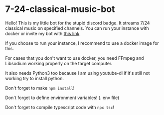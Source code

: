 # 7-24-classical-music-bot


Hello! This is my little bot for the stupid discord badge. It streams 7/24 classical music on specified channels. You can run your instance with docker or invite my bot with [this link](https://discord.com/api/oauth2/authorize?client_id=1042168668831879229&permissions=2150629376&scope=bot)

If you choose to run your instance, I recommend to use a docker image for this.

For cases that you don't want to use docker, you need FFmpeg and Libsodium working properly on the target computer.

It also needs Python3 too because I am using youtube-dl if it's still not working try to install python.

Don't forget to make `npm install`!

Don't forget to define environment variables! (. env file)

Don't forget to compile typescript code with `npx tsc`!
